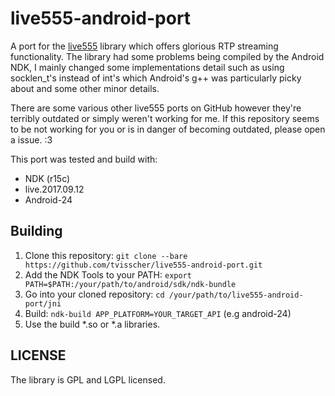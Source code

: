 # live555-android-port

A port for the [live555](http://www.live555.com) library which offers glorious RTP streaming functionality. The library had some problems being compiled by the Android NDK, I mainly changed some implementations detail such as using socklen_t's instead of int's which Android's g++ was particularly picky about and some other minor details.

There are some various other live555 ports on GitHub however they're terribly outdated or simply weren't working for me.
If this repository seems to be not working for you or is in danger of becoming outdated, please open a issue. :3 

This port was tested and build with:
* NDK (r15c)
* live.2017.09.12
* Android-24

## Building
1. Clone this repository: `git clone --bare https://github.com/tvisscher/live555-android-port.git`
2. Add the NDK Tools to your PATH: `export PATH=$PATH:/your/path/to/android/sdk/ndk-bundle`
3. Go into your cloned repository: `cd /your/path/to/live555-android-port/jni`
4. Build: `ndk-build APP_PLATFORM=YOUR_TARGET_API` (e.g android-24)
5. Use the build *.so or *.a libraries.


## LICENSE
The library is GPL and LGPL licensed.

